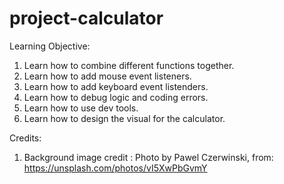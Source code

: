 # project-calculator

Learning Objective:
1) Learn how to combine different functions together.
2) Learn how to add mouse event listeners.
3) Learn how to add keyboard event listenders.
4) Learn how to debug logic and coding errors.
5) Learn how to use dev tools.
6) Learn how to design the visual for the calculator.

Credits:
1) Background image credit : Photo by Pawel Czerwinski, from: https://unsplash.com/photos/vI5XwPbGvmY
